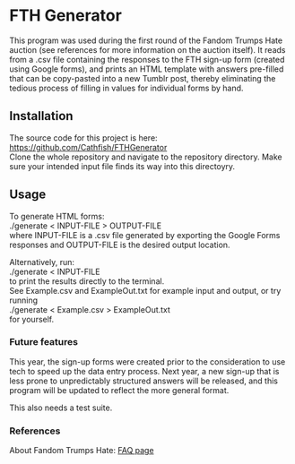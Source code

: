 # FTH Generator

This program was used during the first round of the Fandom Trumps Hate auction (see references for more information on the auction itself). It reads from a .csv file containing the responses to the FTH sign-up form (created using Google forms), and prints an HTML template with answers pre-filled that can be copy-pasted into a new Tumblr post, thereby eliminating the tedious process of filling in values for individual forms by hand.

## Installation

The source code for this project is here:
<br/>https://github.com/Cathfish/FTHGenerator<br/>
Clone the whole repository and navigate to the repository directory. Make sure your intended input file finds its way into this directoyry.<br/>

## Usage

To generate HTML forms: <br/>
./generate < INPUT-FILE > OUTPUT-FILE<br/>
where INPUT-FILE is a .csv file generated by exporting the Google Forms responses and OUTPUT-FILE is the desired output location.<br/>

Alternatively, run:<br/>
./generate < INPUT-FILE <br/>
to print the results directly to the terminal.
<br/>
See Example.csv and ExampleOut.txt for example input and output, or try running<br/>
./generate < Example.csv > ExampleOut.txt <br/>
for yourself.

### Future features

This year, the sign-up forms were created prior to the consideration to use tech to speed up the data entry process. Next year, a new sign-up that is less prone to unpredictably structured answers will be released, and this program will be updated to reflect the more general format.

This also needs a test suite.

### References

About Fandom Trumps Hate: <a href="https://fandomtrumpshate.tumblr.com/FAQ" target="_blank">FAQ page</a><br/>
